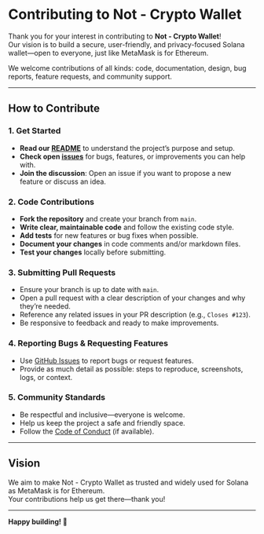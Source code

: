 # Contributing to Not - Crypto Wallet

Thank you for your interest in contributing to **Not - Crypto Wallet**!  
Our vision is to build a secure, user-friendly, and privacy-focused Solana wallet—open to everyone, just like MetaMask is for Ethereum.

We welcome contributions of all kinds: code, documentation, design, bug reports, feature requests, and community support.

---

## How to Contribute

### 1. Get Started

- **Read our [README](./README.md)** to understand the project’s purpose and setup.
- **Check open [issues](https://github.com/TheStableFoundation/not/issues)** for bugs, features, or improvements you can help with.
- **Join the discussion**: Open an issue if you want to propose a new feature or discuss an idea.

### 2. Code Contributions

- **Fork the repository** and create your branch from `main`.
- **Write clear, maintainable code** and follow the existing code style.
- **Add tests** for new features or bug fixes when possible.
- **Document your changes** in code comments and/or markdown files.
- **Test your changes** locally before submitting.

### 3. Submitting Pull Requests

- Ensure your branch is up to date with `main`.
- Open a pull request with a clear description of your changes and why they’re needed.
- Reference any related issues in your PR description (e.g., `Closes #123`).
- Be responsive to feedback and ready to make improvements.

### 4. Reporting Bugs & Requesting Features

- Use [GitHub Issues](https://github.com/TheStableFoundation/not/issues) to report bugs or request features.
- Provide as much detail as possible: steps to reproduce, screenshots, logs, or context.

### 5. Community Standards

- Be respectful and inclusive—everyone is welcome.
- Help us keep the project a safe and friendly space.
- Follow the [Code of Conduct](./CODE_OF_CONDUCT.md) (if available).

---

## Vision

We aim to make Not - Crypto Wallet as trusted and widely used for Solana as MetaMask is for Ethereum.  
Your contributions help us get there—thank you!

---

**Happy building! 🚀**

